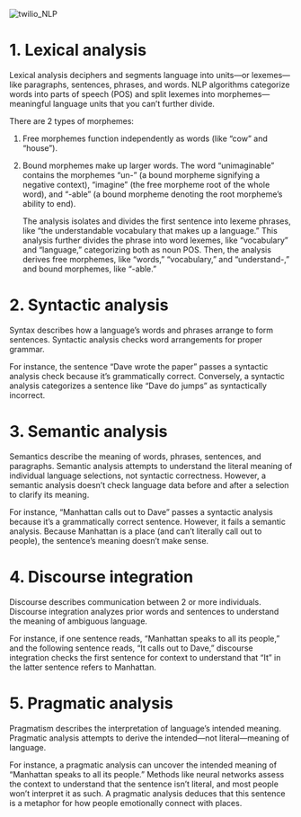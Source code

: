 
![twilio_NLP](https://github.com/user-attachments/assets/82036038-d11c-483f-b824-a1d39f03e7ff)


# 1. Lexical analysis
Lexical analysis deciphers and segments language into units—or lexemes—like paragraphs, sentences, phrases, and words. NLP algorithms categorize words into parts of speech (POS) and split lexemes into morphemes—meaningful language units that you can’t further divide. 

There are 2 types of morphemes:

1. Free morphemes function independently as words (like “cow” and “house”).

2. Bound morphemes make up larger words. The word “unimaginable” contains the morphemes “un-” (a bound morpheme signifying a negative context), “imagine” (the free morpheme root of the whole word), and “-able” (a bound morpheme denoting the root morpheme’s ability to end).

   The analysis isolates and divides the first sentence into lexeme phrases, like “the understandable vocabulary that makes up a language.” This analysis further divides the phrase into word lexemes, like “vocabulary” and “language,” categorizing both as noun POS. Then, the analysis derives free morphemes, like “words,” “vocabulary,” and “understand-,” and bound morphemes, like “-able.”

# 2. Syntactic analysis
Syntax describes how a language’s words and phrases arrange to form sentences. Syntactic analysis checks word arrangements for proper grammar.

For instance, the sentence “Dave wrote the paper” passes a syntactic analysis check because it’s grammatically correct. Conversely, a syntactic analysis categorizes a sentence like “Dave do jumps” as syntactically incorrect.

# 3. Semantic analysis
Semantics describe the meaning of words, phrases, sentences, and paragraphs. Semantic analysis attempts to understand the literal meaning of individual language selections, not syntactic correctness. However, a semantic analysis doesn’t check language data before and after a selection to clarify its meaning.

For instance, “Manhattan calls out to Dave” passes a syntactic analysis because it’s a grammatically correct sentence. However, it fails a semantic analysis. Because Manhattan is a place (and can’t literally call out to people), the sentence’s meaning doesn’t make sense.

# 4. Discourse integration
Discourse describes communication between 2 or more individuals. Discourse integration analyzes prior words and sentences to understand the meaning of ambiguous language.

For instance, if one sentence reads, “Manhattan speaks to all its people,” and the following sentence reads, “It calls out to Dave,” discourse integration checks the first sentence for context to understand that “It” in the latter sentence refers to Manhattan.

# 5. Pragmatic analysis
Pragmatism describes the interpretation of language’s intended meaning. Pragmatic analysis attempts to derive the intended—not literal—meaning of language.

For instance, a pragmatic analysis can uncover the intended meaning of “Manhattan speaks to all its people.” Methods like neural networks assess the context to understand that the sentence isn’t literal, and most people won’t interpret it as such. A pragmatic analysis deduces that this sentence is a metaphor for how people emotionally connect with places.
